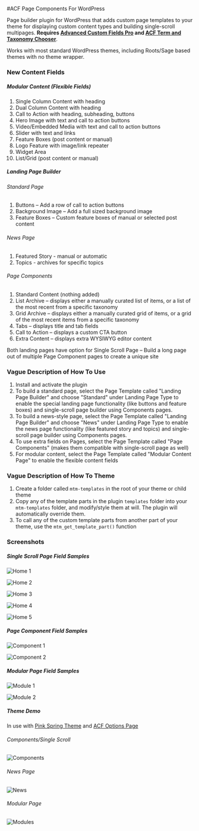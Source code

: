 #ACF Page Components For WordPress

Page builder plugin for WordPress that adds custom page templates to your theme for displaying custom content types and building single-scroll multipages. **Requires [Advanced Custom Fields Pro](http://advancedcustomfields.com/pro) and [ACF Term and Taxonomy Chooser](https://github.com/marktimemedia/acf-term-and-taxonomy-chooser)**.

Works with most standard WordPress themes, including Roots/Sage based themes with no theme wrapper.

### New Content Fields

##### Modular Content (Flexible Fields)
1. Single Column Content with heading
2. Dual Column Content with heading
3. Call to Action with heading, subheading, buttons
4. Hero Image with text and call to action buttons
5. Video/Embedded Media with text and call to action buttons
6. Slider with text and links
7. Feature Boxes (post content or manual)
8. Logo Feature with image/link repeater
9. Widget Area
10. List/Grid (post content or manual)

##### Landing Page Builder
###### Standard Page
1. Buttons – Add a row of call to action buttons
2. Background Image – Add a full sized background image
3. Feature Boxes – Custom feature boxes of manual or selected post content

###### News Page
1. Featured Story - manual or automatic
2. Topics - archives for specific topics

###### Page Components
1. Standard Content (nothing added)
2. List Archive – displays either a manually curated list of items, or a list of the most recent from a specific taxonomy
3. Grid Archive – displays either a manually curated grid of items, or a grid of the most recent items from a specific taxonomy
4. Tabs – displays title and tab fields
5. Call to Action – displays a custom CTA button
6. Extra Content – displays extra WYSIWYG editor content


Both landing pages have option for Single Scroll Page – Build a long page out of multiple Page Component pages to create a unique site


### Vague Description of How To Use
1. Install and activate the plugin
2. To build a standard page, select the Page Template called "Landing Page Builder" and choose "Standard" under Landing Page Type to enable the special landing page functionality (like buttons and feature boxes) and single-scroll page builder using Components pages.
3. To build a news-style page, select the Page Template called "Landing Page Builder" and choose "News" under Landing Page Type to enable the news page functionality (like featured story and topics) and single-scroll page builder using Components pages.
4. To use extra fields on Pages, select the Page Template called "Page Components" (makes them compatible with single-scroll page as well)
5. For modular content, select the Page Template called "Modular Content Page" to enable the flexible content fields


### Vague Description of How To Theme
1. Create a folder called `mtm-templates` in the root of your theme or child theme
2. Copy any of the template parts in the plugin `templates` folder into your `mtm-templates` folder, and modify/style them at will. The plugin will automatically override them.
3. To call any of the custom template parts from another part of your theme, use the `mtm_get_template_part()` function


### Screenshots

##### Single Scroll Page Field Samples 

![Home 1](screenshots/home-1.png)

![Home 2](screenshots/home-2.png)

![Home 3](screenshots/home-3.png)

![Home 4](screenshots/home-4.png)

![Home 5](screenshots/news-1.png)


##### Page Component Field Samples

![Component 1](screenshots/component-1.png)

![Component 2](screenshots/component-2.png)


##### Modular Page Field Samples

![Module 1](screenshots/module-1.png)

![Module 2](screenshots/module-2.png)

##### Theme Demo

In use with [Pink Spring Theme](https://github.com/marktimemedia/pink-spring) and [ACF Options Page](https://github.com/marktimemedia/acf-theme-settings)

###### Components/Single Scroll
![Components](screenshots/components.png)

###### News Page
![News](screenshots/news.png)

###### Modular Page
![Modules](screenshots/modules.png)

